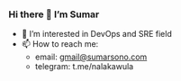 ### Hi there 👋 I’m Sumar

- 👀 I’m interested in DevOps and SRE field
- 📫 How to reach me: 
  - email: gmail@sumarsono.com
  - telegram: t.me/nalakawula
